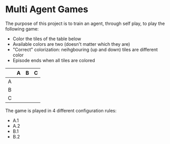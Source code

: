 # Multi Agent Games

The purpose of this project is to train an agent, through self play, to play the following game:

- Color the tiles of the table below
- Available colors are two (doesn't matter which they are)
- "Correct" colorization: neihgbouring (up and down) tiles are different color
- Episode ends when all tiles are colored

<div align="center">

|     | A     | B     | C     |
| :-: | :---: | :---: | :---: |
| A   |       |       |       |
| B   |       |       |       |
| C   |       |       |       |

</div>

The game is played in 4 different configuration rules:

- A.1
- A.2
- B.1
- B.2
